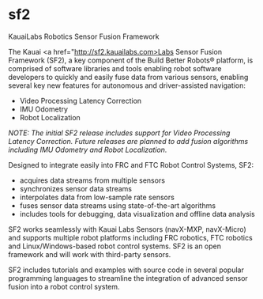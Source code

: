 # sf2
KauaiLabs Robotics Sensor Fusion Framework

The Kauai <a href="http://sf2.kauailabs.com>Labs Sensor Fusion Framework (SF2)</a>, a key component of the Build Better Robots® platform, is comprised of software libraries and tools enabling robot software developers to quickly and easily fuse data from various sensors, enabling several key new features for autonomous and driver-assisted navigation:

- Video Processing Latency Correction
- IMU Odometry
- Robot Localization

<i>NOTE:  The initial SF2 release includes support for Video Processing Latency Correction.  Future releases are planned to add fusion algorithms including IMU Odometry and Robot Localization.</i>

Designed to integrate easily into FRC and FTC Robot Control Systems, SF2:

- acquires data streams from multiple sensors
- synchronizes sensor data streams
- interpolates data from low-sample rate sensors
- fuses sensor data streams using state-of-the-art algorithms
- includes tools for debugging, data visualization and offline data analysis

SF2 works seamlessly with Kauai Labs Sensors (navX-MXP, navX-Micro) and supports multiple robot platforms including FRC robotics, FTC robotics and Linux/Windows-based robot control systems.  SF2 is an open framework and will work with third-party sensors.

SF2 includes tutorials and examples with source code in several popular programming languages to streamline the integration of advanced sensor fusion into a robot control system.

